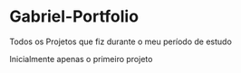 # Gabriel-Portfolio
Todos os Projetos que fiz durante o meu período de estudo

Inicialmente apenas o primeiro projeto
